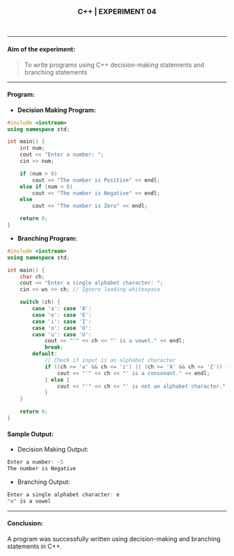 <br>
<h3 align=center><b>C++ | EXPERIMENT 04</b></h3>
<br>

---

#### **Aim of the experiment:**
> To write programs using C++ decision-making statements and branching statements

---

#### **Program:**
- **Decision Making Program:**
```cpp
#include <iostream>
using namespace std;

int main() {
    int num;
    cout << "Enter a number: ";
    cin >> num;

    if (num > 0)
        cout << "The number is Positive" << endl;
    else if (num < 0)
        cout << "The number is Negative" << endl;
    else
        cout << "The number is Zero" << endl;

    return 0;
}
```

- **Branching Program:**
```cpp
#include <iostream>
using namespace std;

int main() {
    char ch;
    cout << "Enter a single alphabet character: ";
    cin >> ws >> ch; // Ignore leading whitespace

    switch (ch) {
        case 'a': case 'A':
        case 'e': case 'E':
        case 'i': case 'I':
        case 'o': case 'O':
        case 'u': case 'U':
            cout << "'" << ch << "' is a vowel." << endl;
            break;
        default:
            // Check if input is an alphabet character
            if ((ch >= 'a' && ch <= 'z') || (ch >= 'A' && ch <= 'Z')) {
                cout << "'" << ch << "' is a consonant." << endl;
            } else {
                cout << "'" << ch << "' is not an alphabet character." << endl;
            }
    }

    return 0;
}
```

#### **Sample Output:**
- Decision Making Output:
```cpp
Enter a number: -5
The number is Negative
```

- Branching Output:
```cpp
Enter a single alphabet character: e
"e" is a vowel
```

---

#### **Conclusion:**
A program was successfully written using decision-making and branching statements in C++.
